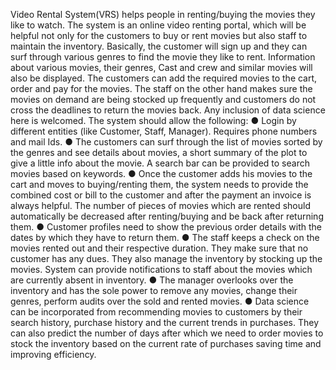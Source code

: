 Video Rental System(VRS) helps people in renting/buying the movies they like to watch. The
system is an online video renting portal, which will be helpful not only for the customers to buy
or rent movies but also staff to maintain the inventory. Basically, the customer will sign up and
they can surf through various genres to find the movie they like to rent. Information about
various movies, their genres, Cast and crew and similar movies will also be displayed. The
customers can add the required movies to the cart, order and pay for the movies. The staff on
the other hand makes sure the movies on demand are being stocked up frequently and
customers do not cross the deadlines to return the movies back. Any inclusion of data science
here is welcomed.
The system should allow the following:
● Login by different entities (like Customer, Staff, Manager). Requires phone numbers
and mail Ids.
● The customers can surf through the list of movies sorted by the genres and see
details about movies, a short summary of the plot to give a little info about the movie.
A search bar can be provided to search movies based on keywords.
● Once the customer adds his movies to the cart and moves to buying/renting them,
the system needs to provide the combined cost or bill to the customer and after the
payment an invoice is always helpful. The number of pieces of movies which are
rented should automatically be decreased after renting/buying and be back after
returning them.
● Customer profiles need to show the previous order details with the dates by which
they have to return them.
● The staff keeps a check on the movies rented out and their respective duration.
They make sure that no customer has any dues. They also manage the inventory by
stocking up the movies. System can provide notifications to staff about the movies
which are currently absent in inventory.
● The manager overlooks over the inventory and has the sole power to remove any
movies, change their genres, perform audits over the sold and rented movies.
● Data science can be incorporated from recommending movies to customers by their
search history, purchase history and the current trends in purchases. They can also
predict the number of days after which we need to order movies to stock the
inventory based on the current rate of purchases saving time and improving
efficiency.
